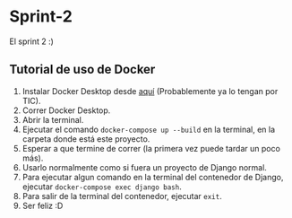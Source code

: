 # Sprint-2
El sprint 2 :)

## Tutorial de uso de Docker
1. Instalar Docker Desktop desde [aquí](https://www.docker.com/products/docker-desktop/) (Probablemente ya lo tengan por TIC).
2. Correr Docker Desktop.
3. Abrir la terminal.
4. Ejecutar el comando `docker-compose up --build` en la terminal, en la carpeta donde está este proyecto.
5. Esperar a que termine de correr (la primera vez puede tardar un poco más).
6. Usarlo normalmente como si fuera un proyecto de Django normal.
7. Para ejecutar algun comando en la terminal del contenedor de Django, ejecutar `docker-compose exec django bash`.
8. Para salir de la terminal del contenedor, ejecutar `exit`.
9. Ser feliz :D
